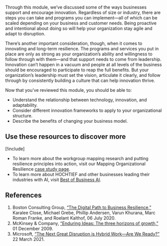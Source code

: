 Through this module, we’ve discussed some of the ways businesses support and encourage innovation. Regardless of size or industry, there are steps you can take and programs you can implement—all of which can be scaled depending on your business and customer needs. Being proactive and intentional about doing so will help your organization stay agile and adapt to disruption.

There’s another important consideration, though, when it comes to innovating and long-term resilience. The programs and services you put in place are only as strong as your organization’s ability and willingness to follow through with them—and that support needs to come from leadership. Innovation can’t happen in a vacuum and people at all levels of the business should be encouraged to participate to reap the full benefits. But your organization’s leadership must set the vision, articulate it clearly, and follow through by consistently building a culture that can help innovation thrive.

Now that you’ve reviewed this module, you should be able to:

* Understand the relationship between technology, innovation, and adaptability.
* Consider different innovation frameworks to apply to your organizational structure.
* Describe the benefits of changing your business model.

## Use these resources to discover more

[!include[](../../../includes/open-link-in-new-tab-note.md)]

* To learn more about the workgroup mapping research and putting resilience principles into action, visit our Mapping Organizational Resilience [case study page](https://www.microsoft.com/research/group/societal-resilience/articles/case-study-mapping-organizational-resilience/).
* To learn more about HOCHTIEF and other businesses leading their industries with AI, visit [Best of Business AI](https://businessai.microsoft.com/).

## References

1. Boston Consulting Group, [“The Digital Path to Business Resilience,”](https://www.bcg.com/publications/2020/digital-path-to-business-resilience) Karalee Close, Michael Grebe, Phillip Andersen, Varun Khurana, Marc Roman Franke, and Roelant Kalthof, 06 July 2020.
1. McKinsey & Company, [“Enduring Ideas: The three horizons of growth,”](https://www.mckinsey.com/business-functions/strategy-and-corporate-finance/our-insights/enduring-ideas-the-three-horizons-of-growth) 01 December 2009.
1. Microsoft, [“The Next Great Disruption is Hybrid Work—Are We Ready?”](https://www.microsoft.com/en-us/worklab/work-trend-index/hybrid-work) 22 March 2021.  
